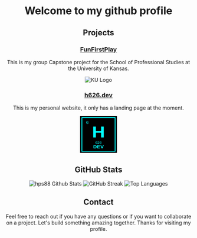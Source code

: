 <div align="center">

# Welcome to my github profile

## Projects

### [FunFirstPlay](https://github.com/ITEC490-Capstone-Group3/FunFirstPlay)

This is my group Capstone project for the School of Professional Studies at the University of Kansas.

<img src="https://brand.ku.edu/sites/brand/files/images/2020/KUMarks_Jayhawk.png" width="100" height="100" alt="KU Logo">

### [h626.dev](https://github.com/H626-Dev/h626.dev)

This is my personal website, it only has a landing page at the moment.

<img src="https://github.com/H626-Dev/h626.dev/blob/main/logo.png?raw=true" width="100" height="100" alt="h626.dev logo">

## GitHub Stats

<img src="https://github-readme-stats.vercel.app/api?username=HPS88&show_icons=true&theme=radical" alt="hps88 Github Stats">

<img src="https://github-readme-streak-stats.herokuapp.com/?user=HPS88&theme=radical" alt="GitHub Streak" />

<img src="https://github-readme-stats.vercel.app/api/top-langs/?username=HPS88&layout=compact&theme=radical" alt="Top Languages" />

## Contact

Feel free to reach out if you have any questions or if you want to collaborate on a project. Let's build something amazing together. Thanks for visiting my profile.

</div>
